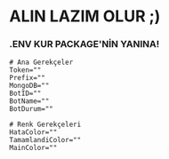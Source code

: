 # ALIN LAZIM OLUR ;)

### .ENV KUR PACKAGE'NİN YANINA!
```
# Ana Gerekçeler
Token=""
Prefix=""
MongoDB=""
BotID=""
BotName=""
BotDurum=""

# Renk Gerekçeleri
HataColor=""
TamamlandiColor=""
MainColor=""
```
